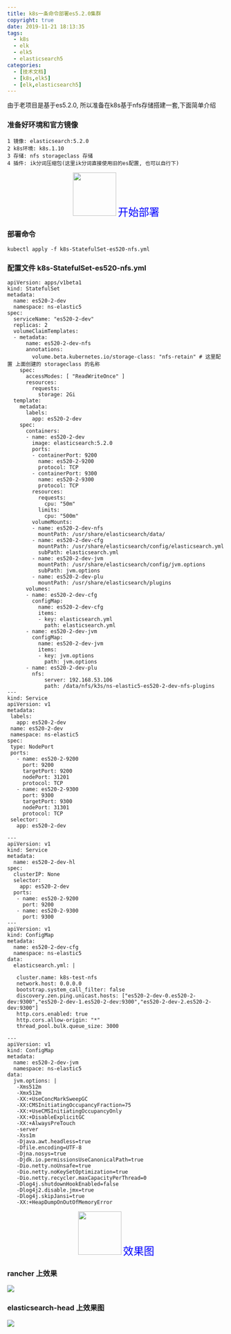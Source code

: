 ```yaml
---
title: k8s一条命令部署es5.2.0集群
copyright: true
date: 2019-11-21 18:13:35
tags:
  - k8s
  - elk
  - elk5
  - elasticsearch5
categories:
  - [技术文档]
  - [k8s,elk5]
  - [elk,elasticsearch5]
---
```


由于老项目是基于es5.2.0, 所以准备在k8s基于nfs存储搭建一套,下面简单介绍
<!--more-->


### 准备好环境和官方镜像
```
1 镜像: elasticsearch:5.2.0
2 k8s环境: k8s.1.10
3 存储: nfs storageclass 存储
4 插件: ik分词压缩包(这里ik分词直接使用旧的es配置, 也可以自行下)
```

<center>
<img src="http://zhangzw001.github.io/images/dockerniu.jpeg" width = "100" height = "100" style="border: 0"/>
<font color="blue" face="黑体" size=5> 开始部署 </font>
</center>

### 部署命令
```
kubectl apply -f k8s-StatefulSet-es520-nfs.yml
```

### 配置文件 k8s-StatefulSet-es520-nfs.yml
```
apiVersion: apps/v1beta1
kind: StatefulSet
metadata:
  name: es520-2-dev
  namespace: ns-elastic5
spec:
  serviceName: "es520-2-dev"
  replicas: 2
  volumeClaimTemplates:
  - metadata:
      name: es520-2-dev-nfs
      annotations:
        volume.beta.kubernetes.io/storage-class: "nfs-retain" # 这里配置 上面创建的 storageclass 的名称
    spec:
      accessModes: [ "ReadWriteOnce" ]
      resources:
        requests:
          storage: 2Gi
  template:
    metadata:
      labels:
        app: es520-2-dev
    spec:
      containers:
      - name: es520-2-dev
        image: elasticsearch:5.2.0
        ports:
        - containerPort: 9200
          name: es520-2-9200
          protocol: TCP
        - containerPort: 9300
          name: es520-2-9300
          protocol: TCP
        resources:
          requests:
            cpu: "50m"
          limits:
            cpu: "500m"
        volumeMounts:
        - name: es520-2-dev-nfs
          mountPath: /usr/share/elasticsearch/data/
        - name: es520-2-dev-cfg
          mountPath: /usr/share/elasticsearch/config/elasticsearch.yml
          subPath: elasticsearch.yml
        - name: es520-2-dev-jvm
          mountPath: /usr/share/elasticsearch/config/jvm.options
          subPath: jvm.options
        - name: es520-2-dev-plu
          mountPath: /usr/share/elasticsearch/plugins
      volumes:
      - name: es520-2-dev-cfg
        configMap:
          name: es520-2-dev-cfg
          items:
          - key: elasticsearch.yml
            path: elasticsearch.yml
      - name: es520-2-dev-jvm
        configMap:
          name: es520-2-dev-jvm
          items:
          - key: jvm.options
            path: jvm.options
      - name: es520-2-dev-plu
        nfs:
            server: 192.168.53.106
            path: /data/nfs/k3s/ns-elastic5-es520-2-dev-nfs-plugins
---
kind: Service
apiVersion: v1
metadata:
 labels:
   app: es520-2-dev
 name: es520-2-dev
 namespace: ns-elastic5
spec:
 type: NodePort
 ports:
   - name: es520-2-9200
     port: 9200
     targetPort: 9200
     nodePort: 31201
     protocol: TCP
   - name: es520-2-9300
     port: 9300
     targetPort: 9300
     nodePort: 31301
     protocol: TCP
 selector:
   app: es520-2-dev

---
apiVersion: v1
kind: Service
metadata:
  name: es520-2-dev-hl
spec:
  clusterIP: None
  selector:
    app: es520-2-dev
  ports:
   - name: es520-2-9200
     port: 9200
   - name: es520-2-9300
     port: 9300
---
apiVersion: v1
kind: ConfigMap
metadata:
  name: es520-2-dev-cfg
  namespace: ns-elastic5
data:
  elasticsearch.yml: |

   cluster.name: k8s-test-nfs
   network.host: 0.0.0.0
   bootstrap.system_call_filter: false
   discovery.zen.ping.unicast.hosts: ["es520-2-dev-0.es520-2-dev:9300","es520-2-dev-1.es520-2-dev:9300","es520-2-dev-2.es520-2-dev:9300"]
   http.cors.enabled: true
   http.cors.allow-origin: "*"
   thread_pool.bulk.queue_size: 3000

---
apiVersion: v1
kind: ConfigMap
metadata:
  name: es520-2-dev-jvm
  namespace: ns-elastic5
data:
  jvm.options: |
   -Xms512m
   -Xmx512m
   -XX:+UseConcMarkSweepGC
   -XX:CMSInitiatingOccupancyFraction=75
   -XX:+UseCMSInitiatingOccupancyOnly
   -XX:+DisableExplicitGC
   -XX:+AlwaysPreTouch
   -server
   -Xss1m
   -Djava.awt.headless=true
   -Dfile.encoding=UTF-8
   -Djna.nosys=true
   -Djdk.io.permissionsUseCanonicalPath=true
   -Dio.netty.noUnsafe=true
   -Dio.netty.noKeySetOptimization=true
   -Dio.netty.recycler.maxCapacityPerThread=0
   -Dlog4j.shutdownHookEnabled=false
   -Dlog4j2.disable.jmx=true
   -Dlog4j.skipJansi=true
   -XX:+HeapDumpOnOutOfMemoryError
```



<center>
<img src="http://zhangzw001.github.io/images/dockerniu.jpeg" width = "100" height = "100" style="border: 0"/>
<font color="blue" face="黑体" size=5> 效果图 </font>
</center>


### rancher 上效果
<img src="http://zhangzw001.github.io/images/27/img1.png">


### elasticsearch-head 上效果图
<img src="http://zhangzw001.github.io/images/27/img2.jpg">

